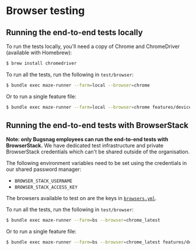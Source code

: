 # Browser testing

## Running the end-to-end tests locally

To run the tests locally, you'll need a copy of Chrome and ChromeDriver (available with Homebrew):

```sh
$ brew install chromedriver
```

To run all the tests, run the following in `test/browser`:

```sh
$ bundle exec maze-runner --farm=local --browser=chrome
```

Or to run a single feature file:

```sh
$ bundle exec maze-runner --farm=local --browser=chrome features/device.feature
```

## Running the end-to-end tests with BrowserStack

__Note: only Bugsnag employees can run the end-to-end tests with BrowserStack.__ We have dedicated test infrastructure and private BrowserStack credentials which can't be shared outside of the organisation.

The following environment variables need to be set using the credentials in our shared password manager:

- `BROWSER_STACK_USERNAME`
- `BROWSER_STACK_ACCESS_KEY`

The browsers available to test on are the keys in [`browsers.yml`](https://github.com/bugsnag/maze-runner/blob/main/lib/maze/client/selenium/bs_browsers.yml).

To run all the tests, run the following in `test/browser`:

```sh
$ bundle exec maze-runner --farm=bs --browser=chrome_latest
```

Or to run a single feature file:

```sh
$ bundle exec maze-runner --farm=bs --browser=chrome_latest features/device.feature
```
